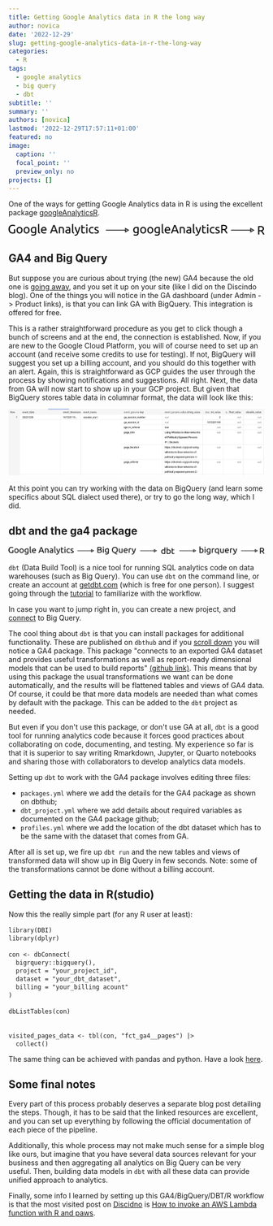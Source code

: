 ```yaml
---
title: Getting Google Analytics data in R the long way
author: novica
date: '2022-12-29'
slug: getting-google-analytics-data-in-r-the-long-way
categories:
  - R
tags:
  - google analytics
  - big query
  - dbt
subtitle: ''
summary: ''
authors: [novica]
lastmod: '2022-12-29T17:57:11+01:00'
featured: no
image:
  caption: ''
  focal_point: ''
  preview_only: no
projects: []
---
```


One of the ways for getting Google Analytics data in R is using the excellent
package [googleAnalyticsR](https://code.markedmondson.me/googleAnalyticsR/). 

![GA flow 1](images/text1526.png)

## GA4 and Big Query

But suppose you are curious about trying (the new) GA4 because the old one is [going away](https://support.google.com/analytics/answer/11583528?hl=en), and you set it up on your site (like I did on the Discindo blog). One of the things you will notice in the GA dashboard (under Admin -> Product links), is that you can link GA with BigQuery. This integration is offered for free. 

This is a rather straightforward procedure as you get to click though a bunch of screens and at the end, the connection is established. Now, if you are new to the Google Cloud Platform, you will of course need to set up an account (and receive some credits to use for testing). If not, BigQuery will suggest you set up a billing account, and you should do this together with an alert. Again, this is straightforward as GCP guides the user through the process by showing notifications and suggestions. 
All right. Next, the data from GA will now start to show up in your GCP project. But given that BigQuery stores table data in columnar format, the data will look like this:

![BQ table](images/Screenshot_20221229_181036.png)

At this point you can try working with the data on BigQuery (and learn some specifics about SQL dialect used there), or try to go the long way, which I did.

## dbt and the ga4 package

![GA flow 2](images/text1526-2.png)


`dbt` (Data Build Tool) is a nice tool for running SQL analytics code on data warehouses (such as Big Query). You can use `dbt` on the command line, or create an account at [getdbt.com](https://www.getdbt.com) (which is free for one person). I suggest going through the [tutorial](https://docs.getdbt.com/docs/get-started/getting-started/overview) to familiarize with the workflow. 

In case you want to jump right in, you can create a new project, and [connect](https://docs.getdbt.com/docs/get-started/getting-started/getting-set-up/setting-up-bigquery) to Big Query.

The cool thing about `dbt` is that you can install packages for additional functionality. These are published on `dbthub` and if you [scroll down](https://hub.getdbt.com/) you will notice a GA4 package. This package "connects to an exported GA4 dataset and provides useful transformations as well as report-ready dimensional models that can be used to build reports" [(github link)](https://github.com/Velir/dbt-ga4). This means that by using this package the usual transformations we want can be done automatically, and the results will be flattened tables and views of GA4 data. Of course, it could be that more data models are needed than what comes by default with the package. This can be added to the `dbt` project as needed.

But even if you don't use this package, or don't use GA at all, `dbt` is a good tool for running analytics code because it forces good practices about collaborating on code, documenting, and testing. My experience so far is that it is superior to say writing Rmarkdown, Jupyter, or Quarto notebooks and sharing those with collaborators to develop analytics data models.

Setting up `dbt` to work with the GA4 package involves editing three files:

- `packages.yml` where we add the details for the GA4 package as shown on dbthub;
- `dbt_project.yml` where we add details about required variables as documented on the GA4 package github;
- `profiles.yml` where we add the location of the dbt dataset which has to be the same with the dataset that comes from GA.

After all is set up, we fire up `dbt run` and the new tables and views of transformed data will show up in Big Query in few seconds. Note: some of the transformations cannot be done without a billing account. 

## Getting the data in R(studio)

Now this the really simple part (for any R user at least): 

```
library(DBI)
library(dplyr)

con <- dbConnect(
  bigrquery::bigquery(),
  project = "your_project_id",
  dataset = "your_dbt_dataset",
  billing = "your_billing acount"
)

dbListTables(con)


visited_pages_data <- tbl(con, "fct_ga4__pages") |> 
  collect()
```

The same thing can be achieved with pandas and python.  Have a look [here](https://cloud.google.com/bigquery/docs/pandas-gbq-migration).

## Some final notes

Every part of this process probably deserves a separate blog post detailing the steps. Though, it has to be said that the linked resources are excellent, and you can set up everything by following the official documentation of each piece of the pipeline.

Additionally, this whole process may not make much sense for a simple blog like ours, but imagine that you have several data sources relevant for your business and then aggregating all analytics on Big Query can be very useful. Then, building data models in `dbt` with all these data can provide unified approach to analytics.

Finally, some info I learned by setting up this GA4/BigQuery/DBT/R workflow is that the most visited post on [Discidno](https://discindo.org/) is [How to invoke an AWS Lambda function with R and paws](https://discindo.org/post/invoke-an-aws-lambda-function-with-r-and-paws/).